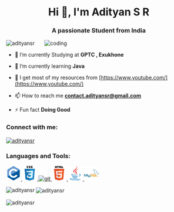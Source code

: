 <h1 align="center">Hi 👋, I'm Adityan S R</h1>
<h3 align="center">A passionate Student from India</h3>

<img align="right" alt="coding" width="400" src="https://i.pinimg.com/originals/50/83/e0/5083e0a2a7dcaae07c142e8b87036a27.gif">


<p align="left"> <img src="https://komarev.com/ghpvc/?username=adityansr&label=Profile%20views&color=0e75b6&style=flat" alt="adityansr" /> </p>

- 🔭 I’m currently Studying at **GPTC , Exukhone**

- 🌱 I’m currently learning **Java**

- 📝 I get most of my resources from [https://www.youtube.com/](https://www.youtube.com/)

- 📫 How to reach me **contact.adityansr@gmail.com**

- ⚡ Fun fact **Doing Good**

<h3 align="left">Connect with me:</h3>
<p align="left">
<a href="https://linkedin.com/in/adityansr" target="blank"><img align="center" src="https://raw.githubusercontent.com/rahuldkjain/github-profile-readme-generator/master/src/images/icons/Social/linked-in-alt.svg" alt="adityansr" height="30" width="40" /></a>
</p>

<h3 align="left">Languages and Tools:</h3>
<p align="left"> <a href="https://www.cprogramming.com/" target="_blank" rel="noreferrer"> <img src="https://raw.githubusercontent.com/devicons/devicon/master/icons/c/c-original.svg" alt="c" width="40" height="40"/> </a> <a href="https://www.w3schools.com/css/" target="_blank" rel="noreferrer"> <img src="https://raw.githubusercontent.com/devicons/devicon/master/icons/css3/css3-original-wordmark.svg" alt="css3" width="40" height="40"/> </a> <a href="https://git-scm.com/" target="_blank" rel="noreferrer"> <img src="https://www.vectorlogo.zone/logos/git-scm/git-scm-icon.svg" alt="git" width="40" height="40"/> </a> <a href="https://www.w3.org/html/" target="_blank" rel="noreferrer"> <img src="https://raw.githubusercontent.com/devicons/devicon/master/icons/html5/html5-original-wordmark.svg" alt="html5" width="40" height="40"/> </a> <a href="https://www.java.com" target="_blank" rel="noreferrer"> <img src="https://raw.githubusercontent.com/devicons/devicon/master/icons/java/java-original.svg" alt="java" width="40" height="40"/> </a> <a href="https://www.mysql.com/" target="_blank" rel="noreferrer"> <img src="https://raw.githubusercontent.com/devicons/devicon/master/icons/mysql/mysql-original-wordmark.svg" alt="mysql" width="40" height="40"/> </a> </p>

<p><img align="left" src="https://github-readme-stats.vercel.app/api/top-langs?username=adityansr&show_icons=true&locale=en&layout=compact" alt="adityansr" /></p>

<p>&nbsp;<img align="center" src="https://github-readme-stats.vercel.app/api?username=adityansr&show_icons=true&locale=en" alt="adityansr" /></p>

<p><img align="center" src="https://github-readme-streak-stats.herokuapp.com/?user=adityansr&" alt="adityansr" /></p>

